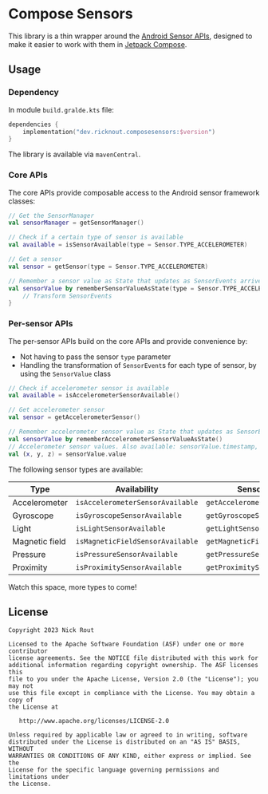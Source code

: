 # Compose Sensors

This library is a thin wrapper around the [Android Sensor APIs](https://developer.android.com/guide/topics/sensors/sensors_overview),
designed to make it easier to work with them in [Jetpack Compose](https://developer.android.com/jetpack/compose).

## Usage

### Dependency

In module `build.gralde.kts` file:

```kotlin
dependencies {
    implementation("dev.ricknout.composesensors:$version")
}
```

The library is available via `mavenCentral`.

### Core APIs

The core APIs provide composable access to the Android sensor framework classes:

```kotlin
// Get the SensorManager
val sensorManager = getSensorManager()

// Check if a certain type of sensor is available
val available = isSensorAvailable(type = Sensor.TYPE_ACCELEROMETER)

// Get a sensor
val sensor = getSensor(type = Sensor.TYPE_ACCELEROMETER)

// Remember a sensor value as State that updates as SensorEvents arrive
val sensorValue by rememberSensorValueAsState(type = Sensor.TYPE_ACCELEROMETER) { event ->
    // Transform SensorEvents
}
```

### Per-sensor APIs

The per-sensor APIs build on the core APIs and provide convenience by:
* Not having to pass the sensor `type` parameter
* Handling the transformation of `SensorEvent`s for each type of sensor, by using the `SensorValue` class

```kotlin
// Check if accelerometer sensor is available
val available = isAccelerometerSensorAvailable()

// Get accelerometer sensor
val sensor = getAccelerometerSensor()

// Remember accelerometer sensor value as State that updates as SensorEvents arrive
val sensorValue by rememberAccelerometerSensorValueAsState()
// Accelerometer sensor values. Also available: sensorValue.timestamp, sensorValue.accuracy
val (x, y, z) = sensorValue.value
```

The following sensor types are available:

| Type           | Availability                     | Sensor                   | Sensor value                              |
|----------------|----------------------------------|--------------------------|-------------------------------------------|
| Accelerometer  | `isAccelerometerSensorAvailable` | `getAccelerometerSensor` | `rememberAccelerometerSensorValueAsState` |
| Gyroscope      | `isGyroscopeSensorAvailable`     | `getGyroscopeSensor`     | `rememberGyroscopeSensorValueAsState`     |
| Light          | `isLightSensorAvailable`         | `getLightSensor`         | `rememberLightSensorValueAsState`         |
| Magnetic field | `isMagneticFieldSensorAvailable` | `getMagneticFieldSensor` | `rememberMagneticFieldSensorValueAsState` |
| Pressure       | `isPressureSensorAvailable`      | `getPressureSensor`      | `rememberPressureSensorValueAsState`      |
| Proximity      | `isProximitySensorAvailable`     | `getProximitySensor`     | `rememberProximitySensorValueAsState`     |

Watch this space, more types to come!

## License

```
Copyright 2023 Nick Rout

Licensed to the Apache Software Foundation (ASF) under one or more contributor
license agreements. See the NOTICE file distributed with this work for
additional information regarding copyright ownership. The ASF licenses this
file to you under the Apache License, Version 2.0 (the "License"); you may not
use this file except in compliance with the License. You may obtain a copy of
the License at

   http://www.apache.org/licenses/LICENSE-2.0

Unless required by applicable law or agreed to in writing, software
distributed under the License is distributed on an "AS IS" BASIS, WITHOUT
WARRANTIES OR CONDITIONS OF ANY KIND, either express or implied. See the
License for the specific language governing permissions and limitations under
the License.
```
